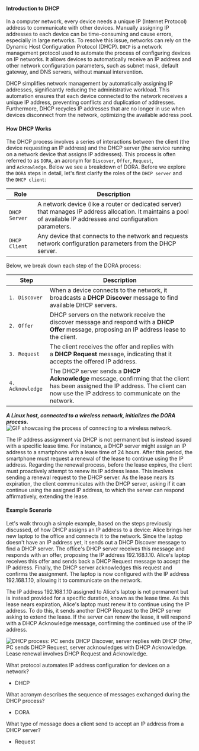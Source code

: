 #### Introduction to DHCP

In a computer network, every device needs a unique IP (Internet Protocol) address to communicate with other devices. Manually assigning IP addresses to each device can be time-consuming and cause errors, especially in large networks. To resolve this issue, networks can rely on the Dynamic Host Configuration Protocol (DHCP). `DHCP` is a network management protocol used to automate the process of configuring devices on IP networks. It allows devices to automatically receive an IP address and other network configuration parameters, such as subnet mask, default gateway, and DNS servers, without manual intervention.

DHCP simplifies network management by automatically assigning IP addresses, significantly reducing the administrative workload. This automation ensures that each device connected to the network receives a unique IP address, preventing conflicts and duplication of addresses. Furthermore, DHCP recycles IP addresses that are no longer in use when devices disconnect from the network, optimizing the available address pool.

#### How DHCP Works

The DHCP process involves a series of interactions between the client (the device requesting an IP address) and the DHCP server (the service running on a network device that assigns IP addresses). This process is often referred to as `DORA`, an acronym for `Discover`, `Offer`, `Request`, and `Acknowledge`. Below we see a breakdown of DORA. Before we explore the `DORA` steps in detail, let's first clarify the roles of the `DHCP server` and the `DHCP client`:

|**Role**|**Description**|
|---|---|
|`DHCP Server`|A network device (like a router or dedicated server) that manages IP address allocation. It maintains a pool of available IP addresses and configuration parameters.|
|`DHCP Client`|Any device that connects to the network and requests network configuration parameters from the DHCP server.|

Below, we break down each step of the DORA process:

|**Step**|**Description**|
|---|---|
|`1. Discover`|When a device connects to the network, it broadcasts a **DHCP Discover** message to find available DHCP servers.|
|`2. Offer`|DHCP servers on the network receive the discover message and respond with a **DHCP Offer** message, proposing an IP address lease to the client.|
|`3. Request`|The client receives the offer and replies with a **DHCP Request** message, indicating that it accepts the offered IP address.|
|`4. Acknowledge`|The DHCP server sends a **DHCP Acknowledge** message, confirming that the client has been assigned the IP address. The client can now use the IP address to communicate on the network.|

_**A Linux host, connected to a wireless network, initializes the DORA process.**_ ![GIF showcasing the process of connecting to a wireless network.](https://academy.hackthebox.com/storage/modules/289/DHCP/DORA-3.gif)

The IP address assignment via DHCP is not permanent but is instead issued with a specific lease time. For instance, a DHCP server might assign an IP address to a smartphone with a lease time of 24 hours. After this period, the smartphone must request a renewal of the lease to continue using the IP address. Regarding the renewal process, before the lease expires, the client must proactively attempt to renew its IP address lease. This involves sending a renewal request to the DHCP server. As the lease nears its expiration, the client communicates with the DHCP server, asking if it can continue using the assigned IP address, to which the server can respond affirmatively, extending the lease.

#### Example Scenario

Let's walk through a simple example, based on the steps previously discussed, of how DHCP assigns an IP address to a device: Alice brings her new laptop to the office and connects it to the network. Since the laptop doesn't have an IP address yet, it sends out a DHCP Discover message to find a DHCP server. The office's DHCP server receives this message and responds with an offer, proposing the IP address 192.168.1.10. Alice's laptop receives this offer and sends back a DHCP Request message to accept the IP address. Finally, the DHCP server acknowledges this request and confirms the assignment. The laptop is now configured with the IP address 192.168.1.10, allowing it to communicate on the network.

The IP address 192.168.1.10 assigned to Alice's laptop is not permanent but is instead provided for a specific duration, known as the lease time. As this lease nears expiration, Alice's laptop must renew it to continue using the IP address. To do this, it sends another DHCP Request to the DHCP server asking to extend the lease. If the server can renew the lease, it will respond with a DHCP Acknowledge message, confirming the continued use of the IP address.

![DHCP process: PC sends DHCP Discover, server replies with DHCP Offer, PC sends DHCP Request, server acknowledges with DHCP Acknowledge. Lease renewal involves DHCP Request and Acknowledge.](https://academy.hackthebox.com/storage/modules/289/DHCP/DHCP-2.png)


What protocol automates IP address configuration for devices on a network?

+ DHCP

What acronym describes the sequence of messages exchanged during the DHCP process?

+ DORA

What type of message does a client send to accept an IP address from a DHCP server?

+ Request

